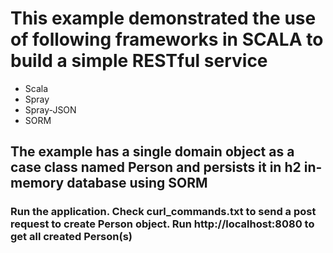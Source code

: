 # This example demonstrated the use of following frameworks in SCALA to build a simple RESTful service
* Scala
* Spray
* Spray-JSON
* SORM

## The example has a single domain object as a case class named Person and persists it in h2 in-memory database using SORM
### Run the application. Check curl_commands.txt to send a post request to create Person object. Run http://localhost:8080 to get all created Person(s)

